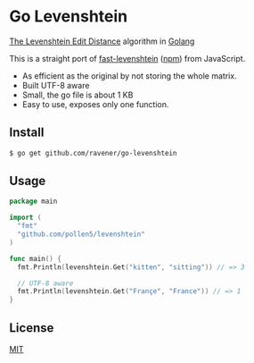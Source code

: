 # Go Levenshtein
[The Levenshtein Edit Distance](https://en.wikipdia.org/wiki/Levenshtein_distance) algorithm in [Golang](https://golang.org)

This is a straight port of [fast-levenshtein](https://github.com/hiddentao/fast-levenshtein) ([npm](https://npmjs.com/package/fast-levenshtein)) from JavaScript.

- As efficient as the original by not storing the whole matrix.
- Built UTF-8 aware
- Small, the go file is about 1 KB
- Easy to use, exposes only one function.

## Install

```sh
$ go get github.com/ravener/go-levenshtein
```

## Usage

```go
package main

import (
  "fmt"
  "github.com/pollen5/levenshtein"
)

func main() {
  fmt.Println(levenshtein.Get("kitten", "sitting")) // => 3

  // UTF-8 aware
  fmt.Println(levenshtein.Get("Françe", "France")) // => 1
}
```

## License
[MIT](LICENSE)
